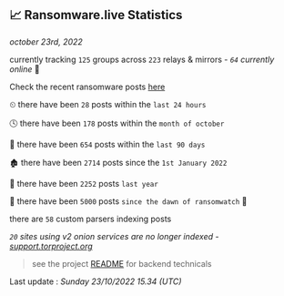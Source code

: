
## 📈 Ransomware.live Statistics
_october 23rd, 2022_

currently tracking `125` groups across `223` relays & mirrors - _`64` currently online_ 📡

Check the recent ransomware posts [here](https://www.ransomware.live/#/recentposts)


⏲ there have been `28` posts within the `last 24 hours`

🕓 there have been `178` posts within the `month of october`

📅 there have been `654` posts within the `last 90 days`

🏚 there have been `2714` posts since the `1st January 2022`

🚀 there have been `2252` posts `last year`

🦕 there have been `5000` posts `since the dawn of ransomwatch` 🐣

there are `58` custom parsers indexing posts

_`20` sites using v2 onion services are no longer indexed - [support.torproject.org](https://support.torproject.org/onionservices/v2-deprecation/)_

> see the project [README](https://github.com/jmousqueton/ransomwatch#readme) for backend technicals



Last update : _Sunday 23/10/2022 15.34 (UTC)_


